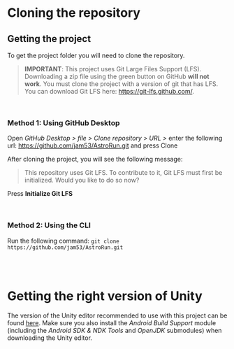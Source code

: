 # Cloning the repository
## Getting the project
To get the project folder you will need to clone the repository.

> __IMPORTANT__: 
> This project uses Git Large Files Support (LFS). Downloading a zip file using the green button on GitHub
> **will not work**. You must clone the project with a version of git that has LFS.
> You can download Git LFS here: https://git-lfs.github.com/.

<br/>

### Method 1: Using GitHub Desktop
Open *GitHub Desktop > file > Clone repository > URL >* enter the following url: https://github.com/jam53/AstroRun.git and press Clone

After cloning the project, you will see the following message:
> This repository uses Git LFS. To contribute to it, Git LFS must first be initialized. Would you like to do so now?

Press **Initialize Git LFS**

<br/>

### Method 2: Using the CLI
Run the following command: `git clone https://github.com/jam53/AstroRun.git`

<br/><br/>

# Getting the right version of Unity
The version of the Unity editor recommended to use with this project can be found [here](https://github.com/jam53/AstroRun/blob/master/ProjectSettings/ProjectVersion.txt#L1). Make sure you also install the *Android Build Support* module (including the *Android SDK & NDK Tools* and *OpenJDK* submodules) when downloading the Unity editor.
